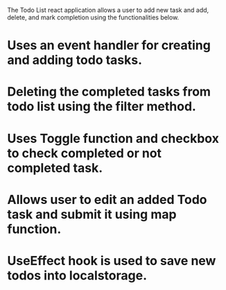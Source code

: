 The Todo List react application allows a user to add new task and add, delete, and mark completion using the functionalities below. 

# Uses an event handler for creating and adding todo tasks.

# Deleting the completed tasks from todo list using the filter method.

# Uses Toggle function and checkbox to check completed or not completed task.

# Allows user to edit an added Todo task and submit it using map function.

# UseEffect hook is used to save new todos into localstorage.
